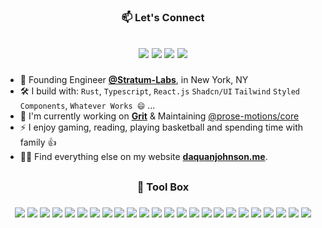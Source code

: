 <h3 align="center"> 📫 Let's Connect </h3>
<h2 align="center"> 
    
[<img src="https://img.shields.io/badge/linkedin-%230077B5.svg?style=for-the-badge&logo=linkedIn&logoColor=white" />](https://linkedin.com/in/Daquanj)
<a href="mailto:daquanj.dev@gmail.com"><img src="https://img.shields.io/badge/Gmail-D14836?style=for-the-badge&logo=gmail&logoColor=white" /></a>
[<img src="https://img.shields.io/badge/youtube-%230077B5.svg?&style=for-the-badge&logo=youtube&logoColor=white&color=FF0000" />](https://www.youtube.com/@gleamxlabs) 
[<img src="https://img.shields.io/badge/Medium-12100E?style=for-the-badge&logo=medium&logoColor=white" />](https://medium.com/@dj-io)

</h2>

- 🏢 Founding Engineer [**@Stratum-Labs**](https://www.github.com/stratum-labs), in New York, NY
- 🛠️ I build with: `Rust`, `Typescript`, `React.js` `Shadcn/UI` `Tailwind` `Styled Components`, `Whatever Works 😄` ...
- 🔭 I'm currently working on [**Grit**](https://gritai.app) & Maintaining [@prose-motions/core](https://github.com/stratum-labs/prose-motions)
- ⚡ I enjoy gaming, reading, playing basketball and spending time with family 👍
- 👨‍💻 Find everything else on my website [**daquanjohnson.me**](https://daquanjohnson.me).

<h2></h2>

<h3 align="center"> 🧰 Tool Box </h3>
<h3 align="center"> 
<img src="https://img.shields.io/badge/javascript-%23323330.svg?style=for-the-badge&logo=javascript&logoColor=%23F7DF1E"/>  
<img src="https://img.shields.io/badge/typescript-%23007ACC.svg?style=for-the-badge&logo=typescript&logoColor=white"/>
<!-- <img src="https://img.shields.io/badge/node.js-6DA55F?style=for-the-badge&logo=node.js&logoColor=white" /> -->
<!-- <img src="https://img.shields.io/badge/java-%23ED8B00.svg?style=for-the-badge&logo=openjdk&logoColor=white"/>  -->
<!-- <img src="https://img.shields.io/badge/go-%2300ADD8.svg?style=for-the-badge&logo=go&logoColor=white" /> -->
<img src="https://img.shields.io/badge/python-3670A0?style=for-the-badge&logo=python&logoColor=ffdd54"/>  
<img src="https://img.shields.io/badge/rust-%23000000.svg?style=for-the-badge&logo=rust&logoColor=orange"/>

<img src="https://img.shields.io/badge/Next-black?style=for-the-badge&logo=next.js&logoColor=white" />
<img src="https://img.shields.io/badge/react-%2320232a.svg?style=for-the-badge&logo=react&logoColor=%2361DAFB"/>  
<img src="https://img.shields.io/badge/shadcn%20ui-161618.svg?style=for-the-badge&logo=shadcn/ui&logoColor=white" />
<img src="https://img.shields.io/badge/tailwindcss-%2338B2AC.svg?style=for-the-badge&logo=tailwind-css&logoColor=white" />  
<img src="https://img.shields.io/badge/MUI-%230081CB.svg?style=for-the-badge&logo=mui&logoColor=white" />  
<img src="https://img.shields.io/badge/styled--components-DB7093?style=for-the-badge&logo=styled-components&logoColor=white" />  
<!-- <img src="https://img.shields.io/badge/jquery-%230769AD.svg?style=for-the-badge&logo=jquery&logoColor=white" /> -->  
<!-- <img src="https://img.shields.io/badge/spring-%236DB33F.svg?style=for-the-badge&logo=spring&logoColor=white"/> --> 
<!-- <img src="https://img.shields.io/badge/Hibernate-59666C?style=for-the-badge&logo=Hibernate&logoColor=white" /> --> 
<!-- <img src="https://img.shields.io/badge/Gin-%2320232a.svg?style=for-the-badge&logo=gin&logoColor=yellow" /> -->
<img src="https://img.shields.io/badge/Tokio-%2320232a.svg?style=for-the-badge&logo=tokio&logoColor=white" />
<img src="https://img.shields.io/badge/FastAPI-005571?style=for-the-badge&logo=fastapi" />
<img src="https://img.shields.io/badge/Supabase-3ECF8E?style=for-the-badge&logo=supabase&logoColor=white" />
<img src="https://img.shields.io/badge/postgres-%23316192.svg?style=for-the-badge&logo=postgresql&logoColor=white"/>  
<img src="https://img.shields.io/badge/-GraphQL-E10098?style=for-the-badge&logo=graphql&logoColor=white"/>

<img src="https://img.shields.io/badge/docker-%230db7ed.svg?style=for-the-badge&logo=docker&logoColor=white"/>  
<!-- <img src="https://img.shields.io/badge/kubernetes-%23326ce5.svg?style=for-the-badge&logo=kubernetes&logoColor=white"/> --> 
<img src="https://img.shields.io/badge/terraform-%235835CC.svg?style=for-the-badge&logo=terraform&logoColor=white" />
<img src="https://img.shields.io/badge/aws-%23FF9900.svg?style=for-the-badge&logo=amazon&logoColor=white"/>  
<img src="https://img.shields.io/badge/git-%23F05033.svg?style=for-the-badge&logo=git&logoColor=white"/>  
<!-- <img src="https://img.shields.io/badge/Postman-FF6C37?style=for-the-badge&logo=postman&logoColor=white"/> -->
<!-- <img src="https://img.shields.io/badge/webpack-%238DD6F9.svg?style=for-the-badge&logo=webpack&logoColor=black"/>  -->
<img src="https://img.shields.io/badge/vite-%23646CFF.svg?style=for-the-badge&logo=vite&logoColor=white" />

<img src="https://img.shields.io/badge/-Vitest-252529?style=for-the-badge&logo=vitest&logoColor=FCC72B"/>  
<!-- <img src="https://img.shields.io/badge/-playwright-%232EAD33?style=for-the-badge&logo=playwright&logoColor=white" /> -->  
<!-- <img src="https://img.shields.io/badge/-Storybook-FF4785?style=for-the-badge&logo=storybook&logoColor=white" /> -->  

<img src="https://img.shields.io/badge/JWT-black?style=for-the-badge&logo=JSON%20web%20tokens"/>  

<img src="https://img.shields.io/badge/mac%20os-000000?style=for-the-badge&logo=macos&logoColor=F0F0F0" />  
<img src="https://img.shields.io/badge/Linux-FCC624?style=for-the-badge&logo=linux&logoColor=black"/>  
<!-- <img src="https://img.shields.io/badge/bash_script-%23121011.svg?style=for-the-badge&logo=gnu-bash&logoColor=white"/> -->


[comment]: <> (<img src="https://img.shields.io/badge/Any%20Tool-black?style=for-the-badge&logo=educative" />)

</h3>

